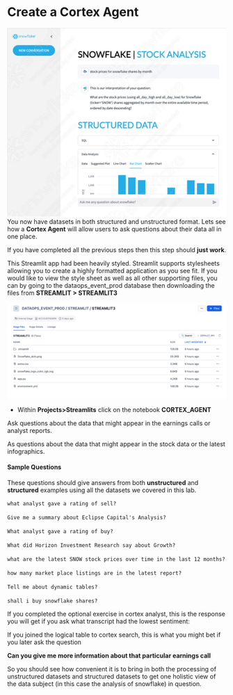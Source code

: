 # <h1black>Create a </h1black><h1blue>Cortex Agent</h1blue>

![alt text](assets/agent/ag01.png)
You now have datasets in both structured and unstructured format.  Lets see how a **Cortex Agent** will allow users to ask questions about their data all in one place.  

If you have completed all the previous steps then this step should **just work**.

This Streamlit app had been heavily styled.  Streamlit supports stylesheets allowing you to create a highly formatted application as you see fit.  If you would like to view the style sheet as well as all other supporting files, you can by going to the dataops_event_prod database then downloading the files from **STREAMLIT > STREAMLIT3**

![alt text](assets/agent/ag02.png)


- Within **Projects>Streamlits** click on the notebook **CORTEX_AGENT**

Ask questions about the data that might appear in the earnings calls or analyst reports.

As questions about the data that might appear in the stock data or the latest infographics.


#### <h1sub> Sample Questions</h1sub>

These questions should give answers from both **unstructured** and **structured** examples using all the datasets we covered in this lab.

```
what analyst gave a rating of sell?

Give me a summary about Eclipse Capital's Analysis?

What analyst gave a rating of buy?

What did Horizon Investment Research say about Growth?

what are the latest SNOW stock prices over time in the last 12 months?

how many market place listings are in the latest report?

Tell me about dynamic tables?

shall i buy snowflake shares?

```

If you completed the optional exercise in cortex analyst, this is the response you will get if you ask what transcript had the lowest sentiment:


If you joined the logical table to cortex search, this is what you might bet if you later ask the question

**Can you give me more information about that particular earnings call**



So you should see how convenient it is to bring in both the processing of unstructured datasets and structured datasets to get one holistic view of the data subject (in this case the analysis of snowflake) in question.



